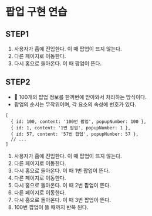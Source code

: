 # 팝업 구현 연습

## STEP1

1. 사용자가 홈에 진입한다. 이 때 팝업이 뜨지 않는다.
2. 다른 페이지로 이동한다.
3. 다시 홈으로 돌아온다. 이 때 팝업이 뜬다.

## STEP2

- 🚨 100개의 팝업 정보를 한꺼번에 받아와서 처리하는 방식이다.
- 팝업의 순서는 무작위이며, 각 요소의 속성에 번호가 있다.

```
[
  { id: 100, content: '100번 팝업', popupNumber: 100 },
  { id: 1, content: '1번 팝업', popupNumber: 1 },
  { id: 57, content: '57번 팝업', popupNumber: 57 },
  // ...
]
```

1. 사용자가 홈에 진입한다. 이 때 팝업이 뜨지 않는다.
2. 다른 페이지로 이동한다.
3. 다시 홈으로 돌아온다. 이 때 1번 팝업이 뜬다.
4. 다른 페이지로 이동한다.
5. 다시 홈으로 돌아온다. 이 때 2번 팝업이 뜬다.
6. 다른 페이지로 이동한다.
7. 다시 홈으로 돌아온다. 이 때 3번 팝업이 뜬다.
8. 100번 팝업이 뜰 때까지 반복 된다.
